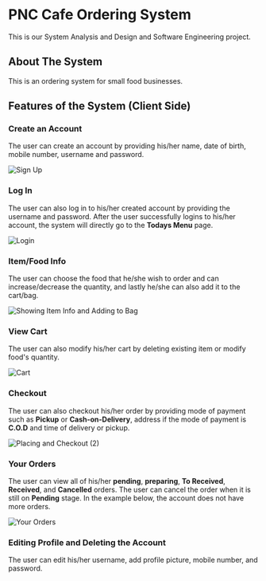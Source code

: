 # PNC Cafe Ordering System

This is our System Analysis and Design and Software Engineering project.

## About The System
This is an ordering system for small food businesses. 

## Features of the System (Client Side)

### Create an Account

The user can create an account by providing his/her name, date of birth, mobile number, username and password.

![Sign Up](https://user-images.githubusercontent.com/63532775/210089120-60092dd0-56e3-4f61-889d-916eff50bd37.gif)

### Log In

The user can also log in to his/her created account by providing the username and password. After the user successfully logins 
to his/her account, the system will directly go to the **Todays Menu** page.

![Login](https://user-images.githubusercontent.com/63532775/210089364-5f4c6359-0d4c-4ae8-99c9-26b4c78b363e.gif)

### Item/Food Info

The user can choose the food that he/she wish to order and can increase/decrease the quantity, and lastly he/she can also add it to the cart/bag.

![Showing Item Info and Adding to Bag](https://user-images.githubusercontent.com/63532775/210089832-d275a224-7bf0-48c7-8d72-9662798f7f70.gif)

### View Cart

The user can also modify his/her cart by deleting existing item or modify food's quantity. 

![Cart](https://user-images.githubusercontent.com/63532775/210090044-1b17c673-2bcc-4779-b831-4b801b27431c.gif)

### Checkout

The user can also checkout his/her order by providing mode of payment such as **Pickup** or **Cash-on-Delivery**, address if the mode of payment is **C.O.D** and time of delivery or pickup.

![Placing and Checkout (2)](https://user-images.githubusercontent.com/63532775/210090646-728b60c5-1959-443b-b5db-bc2a75958639.gif)

### Your Orders 

The user can view all of his/her **pending**, **preparing**, **To Received**, **Received**, and **Cancelled** orders. The user can cancel the order when it is still on **Pending** stage. In the example below, the account does not have more orders.

 ![Your Orders](https://user-images.githubusercontent.com/63532775/210090904-901b06e0-f725-4614-82e1-d4b285d4f1c0.gif)

### Editing Profile and Deleting the Account

The user can edit his/her username, add profile picture, mobile number, and password.



